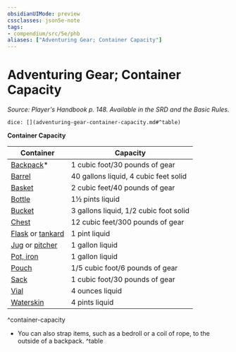 ```yaml
---
obsidianUIMode: preview
cssclasses: json5e-note
tags:
- compendium/src/5e/phb
aliases: ["Adventuring Gear; Container Capacity"]
---
```

# Adventuring Gear; Container Capacity
*Source: Player's Handbook p. 148. Available in the SRD and the Basic Rules.* 

`dice: [](adventuring-gear-container-capacity.md#^table)`

**Container Capacity**

| Container | Capacity |
|-----------|----------|
| [Backpack](/compendium/items/backpack.md)* | 1 cubic foot/30 pounds of gear |
| [Barrel](/compendium/items/barrel.md) | 40 gallons liquid, 4 cubic feet solid |
| [Basket](/compendium/items/basket.md) | 2 cubic feet/40 pounds of gear |
| [Bottle](/compendium/items/glass-bottle.md) | 1½ pints liquid |
| [Bucket](/compendium/items/bucket.md) | 3 gallons liquid, 1/2 cubic foot solid |
| [Chest](/compendium/items/chest.md) | 12 cubic feet/300 pounds of gear |
| [Flask](/compendium/items/flask.md) or [tankard](/compendium/items/tankard.md) | 1 pint liquid |
| [Jug](/compendium/items/jug.md) or [pitcher](/compendium/items/pitcher.md) | 1 gallon liquid |
| [Pot, iron](/compendium/items/iron-pot.md) | 1 gallon liquid |
| [Pouch](/compendium/items/pouch.md) | 1/5 cubic foot/6 pounds of gear |
| [Sack](/compendium/items/sack.md) | 1 cubic foot/30 pounds of gear |
| [Vial](/compendium/items/vial.md) | 4 ounces liquid |
| [Waterskin](/compendium/items/waterskin.md) | 4 pints liquid |
^container-capacity

* You can also strap items, such as a bedroll or a coil of rope, to the outside of a backpack.
^table
